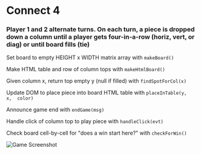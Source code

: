 # Connect 4
### Player 1 and 2 alternate turns. On each turn, a piece is dropped down a column until a player gets four-in-a-row (horiz, vert, or diag) or until board fills (tie)

Set board to empty HEIGHT x WIDTH matrix array with `makeBoard()`

Make HTML table and row of column tops with `makeHtmlBoard()`

Given column x, return top empty y (null if filled) with `findSpotForCol(x)`

Update DOM to place piece into board HTML table with `placeInTable(y,  x,  color)`

Announce game end with `endGame(msg)`

Handle click of column top to play piece with `handleClick(evt)`

Check board cell-by-cell for "does a win start here?" with `checkForWin()`

![Game Screenshot](Screenshot.png)
